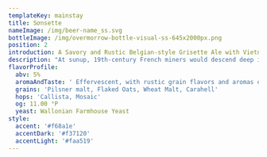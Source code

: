 ```yaml
---
templateKey: mainstay
title: Sơnsette
nameImage: /img/beer-name_ss.svg
bottleImage: /img/overmorrow-bottle-visual-ss-645x2000px.png
position: 2
introduction: A Savory and Rustic Belgian-style Grisette Ale with Vietnamese Mountain Spices
description: "At sunup, 19th-century French miners would descend deep into the mountain, looking forward only to a rustic beer served by gray-clad women at the end of their sunless shift: **“Grisette”.** We’ve revived this nearly lost style, a thirst-quenching ale to be enjoyed as the crimson sunset washes over a hard day’s labor.\r\n\n**Sơnsette** is the marriage of handpicked spices from mountainous Northern Vietnam, international hops, and French farmhouse ale yeast to create a savory yet thirst-quenching beer."
flavorProfile:
  abv: 5%
  aromaAndTaste: ' Effervescent, with rustic grain flavors and aromas of berries, earth, and Vietnamese pepper.'
  grains: 'Pilsner malt, Flaked Oats, Wheat Malt, Carahell'
  hops: 'Callista, Mosaic'
  og: 11.00 °P
  yeast: Wallonian Farmhouse Yeast
style:
  accent: '#f68a1e'
  accentDark: '#f37120'
  accentLight: '#faa519'
---
```


